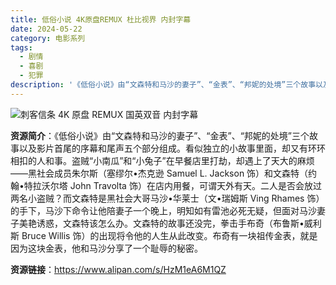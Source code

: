 ```yaml
---
title: 低俗小说 4K原盘REMUX 杜比视界 内封字幕
date: 2024-05-22
category: 电影系列
tags:
  - 剧情
  - 喜剧
  - 犯罪
description: '《低俗小说》由“文森特和马沙的妻子”、“金表”、“邦妮的处境”三个故事以及影片首尾的序幕和尾声五个部分组成。看似独立的小故事里面，却又有环环相扣的人和事。盗贼“小南瓜”和“小兔子”在早餐店里打劫，却遇上了天大的麻烦——黑社会成员朱尔斯（塞缪尔•杰克逊 Samuel L. Jackson 饰）和文森特（约翰•特拉沃尔塔 John Travolta 饰）在店内用餐，可谓天外有天。二人是否会放过两名小盗贼？而文森特是黑社会大哥马沙•华莱士（文•瑞姆斯 Ving Rhames 饰）的手下，马沙下命令让他陪妻子一个晚上，明知如有雷池必死无疑，但面对马沙妻子美艳诱惑，文森特该怎么办。文森特的故事还没完，拳击手布奇（布鲁斯•威利斯 Bruce Willis 饰）的出现将令他的人生从此改变。布奇有一块祖传金表，就是因为这块金表，他和马沙分享了一个耻辱的秘密。'
---
```


![刺客信条 4K 原盘 REMUX 国英双音 内封字幕](http://www.cinephilia.net/wp-content/uploads/2017/06/maxresdefault-5-1.jpg)

**资源简介**：《低俗小说》由“文森特和马沙的妻子”、“金表”、“邦妮的处境”三个故事以及影片首尾的序幕和尾声五个部分组成。看似独立的小故事里面，却又有环环相扣的人和事。盗贼“小南瓜”和“小兔子”在早餐店里打劫，却遇上了天大的麻烦——黑社会成员朱尔斯（塞缪尔•杰克逊 Samuel L. Jackson 饰）和文森特（约翰•特拉沃尔塔 John Travolta 饰）在店内用餐，可谓天外有天。二人是否会放过两名小盗贼？而文森特是黑社会大哥马沙•华莱士（文•瑞姆斯 Ving Rhames 饰）的手下，马沙下命令让他陪妻子一个晚上，明知如有雷池必死无疑，但面对马沙妻子美艳诱惑，文森特该怎么办。文森特的故事还没完，拳击手布奇（布鲁斯•威利斯 Bruce Willis 饰）的出现将令他的人生从此改变。布奇有一块祖传金表，就是因为这块金表，他和马沙分享了一个耻辱的秘密。

**资源链接**：https://www.alipan.com/s/HzM1eA6M1QZ
